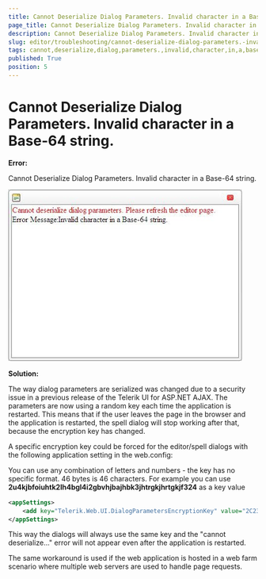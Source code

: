```yaml
---
title: Cannot Deserialize Dialog Parameters. Invalid character in a Base-64 string.
page_title: Cannot Deserialize Dialog Parameters. Invalid character in a Base-64 string. | RadEditor for ASP.NET AJAX Documentation
description: Cannot Deserialize Dialog Parameters. Invalid character in a Base-64 string.
slug: editor/troubleshooting/cannot-deserialize-dialog-parameters.-invalid-character-in-a-base-64-string.
tags: cannot,deserialize,dialog,parameters.,invalid,character,in,a,base-64,string.
published: True
position: 5
---
```


# Cannot Deserialize Dialog Parameters. Invalid character in a Base-64 string.

**Error:**

Cannot Deserialize Dialog Parameters. Invalid character in a Base-64 string.

![](images/editor-radspellerror.jpg)

**Solution:**

The way dialog parameters are serialized was changed due to a security issue in a previous release of the Telerik UI for ASP.NET AJAX. The parameters are now using a random key each time the application is restarted. This means that if the user leaves the page in the browser and the application is restarted, the spell dialog will stop working after that, because the encryption key has changed.

A specific encryption key could be forced for the editor/spell dialogs with the following application setting in the web.config:

You can use any combination of letters and numbers - the key has no specific format. 46 bytes is 46 characters. For example you can use **2u4kjbfoiuhtk2lh4bgl4i2gbvhjbajhbk3jhtrgkjhrtgkjf324** as a key value

````XML
<appSettings>
	<add key="Telerik.Web.UI.DialogParametersEncryptionKey" value="2C23234234D4566DC4AD6A-63D6-4db9-A3FB-3adfasd6846D"/> 
</appSettings>
````



This way the dialogs will always use the same key and the "cannot deserialize..." error will not appear even after the application is restarted.

The same workaround is used if the web application is hosted in a web farm scenario where multiple web servers are used to handle page requests.

